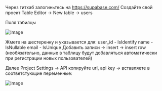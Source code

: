 Через гитхаб залогиньтесь на https://supabase.com/
Создайте свой проект
Table Editor -> New table -> users


Поля табилцы


![image](https://github.com/user-attachments/assets/17cb7c55-7fba-4032-83bc-18e5f3ce683c)

Жмете на шестеренку и указывается для:
user_id - IsIdentify
name - IsNullable
email - IsUnique
Добавить записи -> insert -> insert row (необязательно, данные в таблицу будут добавляться автоматически при регистрации новых пользователей)

Далее Project Settings -> API 
копируйте url, api key -> вставляете в соответстующие переменные:


![image](https://github.com/user-attachments/assets/b1f66257-6275-44a8-9cd9-9d877ce78126)

